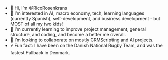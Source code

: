 - 👋 Hi, I’m @RicoRosenkrans
- 👀 I’m interested in AI, macro economy, tech, learning languages (currently Spanish), self-development, and business development - but MOST of all my two kids!
- 🌱 I’m currently learning to improve project management, general structure, and coding, and become a better me overall.
- 💞️ I’m looking to collaborate on mostly CRMScripting and AI projects.
- ⚡ Fun fact: I have been on the Danish National Rugby Team, and was the fastest Fullback in Denmark.
